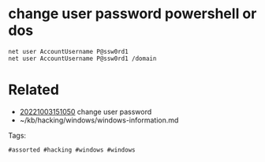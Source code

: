 # change user password powershell or dos
```
net user AccountUsername P@ssw0rd1
net user AccountUsername P@ssw0rd1 /domain
```

# Related

- [20221003151050](/zet/20221003151050/README.md) change user password
- ~/kb/hacking/windows/windows-information.md

Tags:

    #assorted #hacking #windows #windows
